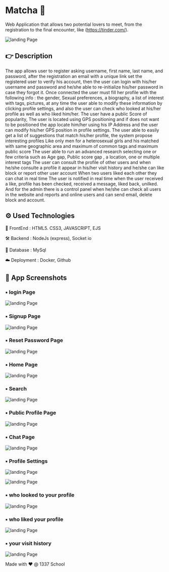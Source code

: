 # Matcha 💑

Web Application that allows two potential lovers to meet, from the registration to the final encounter, like (https://tinder.com/).

![landing Page](./screenShots/home.jpeg)


## 👉 Description 

The app allows user to register asking username, first name, last name, and password, after the registration an email with a unique link set the registered user to verify his account, then the user can login with his/her username and password and he/she able to re-initialize his/her password in case they forgot it. Once connected the user must fill her profile with the following info : the gender, Sexual preferences, a biography, a list of interest with tags, pictures, at any time the user able to modify these information by clicking profile settings, and also the user can check who looked at his/her profile as well as who liked him/her. The user have a public Score of popularity, The user is located using GPS positioning and if does not want to be positioned the app locate him/her using his IP Address and the user can modify his/her GPS position in profile settings. The user able to easily get a list of suggestions that match his/her profile, the system propose interesting profiles Like only men for a heterosexual girls and his matched with same geographic area and maximum of common tags and maximum public score The user able to run an advanced research selecting one or few criteria such as Age gap, Public score gap , a location, one or multiple interest tags The user can consult the profile of other users and when he/she consulte a profile it appear in his/her visit history and he/she can like block or report other user account When two users liked each other they can chat in real time The user is notified in real time when the user received a like, profile has been checked, received a message, liked back, unilked. And for the admin there is a control panel when he/she can check all users in the website and reports and online users and can send email, delete block and account.

## ⚙️ Used Technologies
💅 FrontEnd   : HTML5. CSS3, JAVASCRIPT, EJS

🛠 Backend    : NodeJs (express), Socket io

💾 Database   : MySql

☁️ Deployment : Docker, Github

## 📸 App Screenshots

### ▪️ login Page 
![landing Page](./screenShots/login.jpeg)

### ▪️ Signup Page
![landing Page](./screenShots/signup.jpeg)

### ▪️ Reset Password Page
![landing Page](./screenShots/forgotpass.jpeg)

### ▪️ Home Page
![landing Page](./screenShots/home.jpeg)

### ▪️ Search 
![landing Page](./screenShots/search.jpeg)

### ▪️ Public Profile Page
![landing Page](./screenShots/publicprofile.jpeg)

### ▪️ Chat Page
![landing Page](./screenShots/chat.jpeg)

### ▪️ Profile Settings
![landing Page](./screenShots/userProfile1.jpeg)

![landing Page](./screenShots/userProfile2.jpeg)

### ▪️ who looked to your profile 
![landing Page](./screenShots/looked.jpeg)

### ▪️ who liked your profile 
![landing Page](./screenShots/liked.jpeg)

### ▪️ your visit history
![landing Page](./screenShots/visithistory.jpeg)


Made with ❤️ @ 1337 School